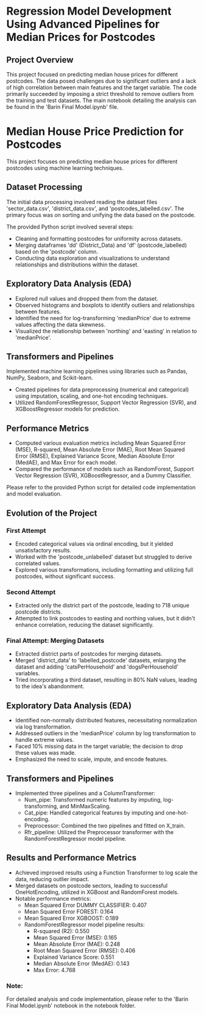 # Regression Model Development Using Advanced Pipelines for Median Prices for Postcodes

## Project Overview

This project focused on predicting median house prices for different postcodes. The data posed challenges due to significant outliers and a lack of high correlation between main features and the target variable. The code primarily succeeded by imposing a strict threshold to remove outliers from the training and test datasets. The main notebook detailing the analysis can be found in the 'Barin Final Model.ipynb' file.


# Median House Price Prediction for Postcodes

This project focuses on predicting median house prices for different postcodes using machine learning techniques.

## Dataset Processing

The initial data processing involved reading the dataset files 'sector_data.csv', 'district_data.csv', and 'postcodes_labelled.csv'. The primary focus was on sorting and unifying the data based on the postcode.

The provided Python script involved several steps:
- Cleaning and formatting postcodes for uniformity across datasets.
- Merging dataframes 'dd' (District_Data) and 'df' (postcode_labelled) based on the 'postcode' column.
- Conducting data exploration and visualizations to understand relationships and distributions within the dataset.

## Exploratory Data Analysis (EDA)

- Explored null values and dropped them from the dataset.
- Observed histograms and boxplots to identify outliers and relationships between features.
- Identified the need for log-transforming 'medianPrice' due to extreme values affecting the data skewness.
- Visualized the relationship between 'northing' and 'easting' in relation to 'medianPrice'.

## Transformers and Pipelines

Implemented machine learning pipelines using libraries such as Pandas, NumPy, Seaborn, and Scikit-learn.
- Created pipelines for data preprocessing (numerical and categorical) using imputation, scaling, and one-hot encoding techniques.
- Utilized RandomForestRegressor, Support Vector Regression (SVR), and XGBoostRegressor models for prediction.

## Performance Metrics

- Computed various evaluation metrics including Mean Squared Error (MSE), R-squared, Mean Absolute Error (MAE), Root Mean Squared Error (RMSE), Explained Variance Score, Median Absolute Error (MedAE), and Max Error for each model.
- Compared the performance of models such as RandomForest, Support Vector Regression (SVR), XGBoostRegressor, and a Dummy Classifier.

Please refer to the provided Python script for detailed code implementation and model evaluation.


## Evolution of the Project

### First Attempt
- Encoded categorical values via ordinal encoding, but it yielded unsatisfactory results.
- Worked with the 'postcode_unlabelled' dataset but struggled to derive correlated values.
- Explored various transformations, including formatting and utilizing full postcodes, without significant success.

### Second Attempt
- Extracted only the district part of the postcode, leading to 718 unique postcode districts.
- Attempted to link postcodes to easting and northing values, but it didn't enhance correlation, reducing the dataset significantly.

### Final Attempt: Merging Datasets
- Extracted district parts of postcodes for merging datasets.
- Merged 'district_data' to 'labelled_postcode' datasets, enlarging the dataset and adding 'catsPerHousehold' and 'dogsPerHousehold' variables.
- Tried incorporating a third dataset, resulting in 80% NaN values, leading to the idea's abandonment.

## Exploratory Data Analysis (EDA)

- Identified non-normally distributed features, necessitating normalization via log transformation.
- Addressed outliers in the 'medianPrice' column by log transformation to handle extreme values.
- Faced 10% missing data in the target variable; the decision to drop these values was made.
- Emphasized the need to scale, impute, and encode features.

## Transformers and Pipelines

- Implemented three pipelines and a ColumnTransformer:
  - Num_pipe: Transformed numeric features by imputing, log-transforming, and MinMaxScaling.
  - Cat_pipe: Handled categorical features by imputing and one-hot-encoding.
  - Preprocessor: Combined the two pipelines and fitted on X_train.
  - Rfr_pipeline: Utilized the Preprocessor transformer with the RandomForestRegressor model pipeline.

## Results and Performance Metrics

- Achieved improved results using a Function Transformer to log scale the data, reducing outlier impact.
- Merged datasets on postcode sectors, leading to successful OneHotEncoding, utilized in XGBoost and RandomForest models.
- Notable performance metrics:
  - Mean Squared Error DUMMY CLASSIFIER: 0.407
  - Mean Squared Error FOREST: 0.164
  - Mean Squared Error XGBOOST: 0.189
  - RandomForestRegressor model pipeline results:
    - R-squared (R2): 0.550
    - Mean Squared Error (MSE): 0.165
    - Mean Absolute Error (MAE): 0.248
    - Root Mean Squared Error (RMSE): 0.406
    - Explained Variance Score: 0.551
    - Median Absolute Error (MedAE): 0.143
    - Max Error: 4.768

### Note:
For detailed analysis and code implementation, please refer to the 'Barin Final Model.ipynb' notebook in the notebook folder.
